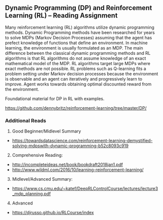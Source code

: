 ## Dynamic Programming (DP) and Reinforcement Learning (RL) – Reading Assignment

Many reinforcement learning (RL) algorithms utilize dynamic programming methods. Dynamic Programming methods have been researched for years to solve MDPs (Markov Decision Processes) assuming that the agent has prefect knowledge of functions that define an environment. In machine learning, the environment is usually formulated as an MDP. The main difference between the classical dynamic programming methods and RL algorithms is that RL algorithms do not assume knowledge of an exact mathematical model of the MDP. RL algorithms target large MDPs where exact methods are not possible. RL problems such as Q-learning fits a problem setting under Markov decision processes because the environment is observable and an agent can iteratively and progressively learn to improve. Agent works towards obtaining optimal discounted reward from the environment.

Foundational material for DP in RL with examples.

https://github.com/dennybritz/reinforcement-learning/tree/master/DP/

### Additional Reads

1) Good Beginner/Midlevel Summary
- https://towardsdatascience.com/reinforcement-learning-demystified-solving-mdpswith-dynamic-programming-b52c8093c919
2) Comprehensive Reading:
- http://incompleteideas.net/book/bookdraft2018jan1.pdf
- http://www.wildml.com/2016/10/learning-reinforcement-learning/
3) Midlevel/Advanced Summary:
- https://www.cs.cmu.edu/~katef/DeepRLControlCourse/lectures/lecture3_mdp_planning.pdf
4) Advanced
- https://djrusso.github.io/RLCourse/index

